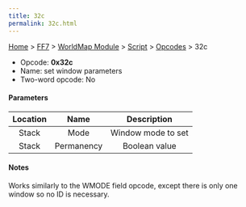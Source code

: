 ```yaml
---
title: 32c
permalink: 32c.html
---
```


[Home](../../../../Main%20Page.md) > [FF7](../../../../FF7.md) > [WorldMap Module](../../../WorldMap%20Module.md) > [Script](../../Script.md) > [Opcodes](../Opcodes.md) > 32c

-   Opcode: **0x32c**
-   Name: set window parameters
-   Two-word opcode: No

#### Parameters

| Location |    Name    |    Description     |
|:--------:|:----------:|:------------------:|
|  Stack   |    Mode    | Window mode to set |
|  Stack   | Permanency |   Boolean value    |

#### Notes

Works similarly to the WMODE field opcode, except there is only one
window so no ID is necessary.

